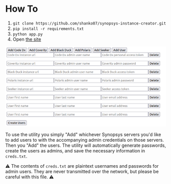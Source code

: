 # How To

1. `git clone https://github.com/shanko07/synopsys-instance-creator.git`
2. `pip install -r requirements.txt`
3. `python app.py`
4. Open [the site](http://localhost:5000)

![UI](./ui.png)

To use the utility you simply "Add" whichever Synopsys servers you'd like to add users to with the accompanying admin
credentials on those servers. Then you "Add" the users. The utility will automatically generate passwords, create the
users as admins, and save the necessary information in `creds.txt`.

:warning: The contents of `creds.txt` are plaintext usernames and passwords for admin users. They are never transmitted
over the network, but please be careful with this file. :warning: